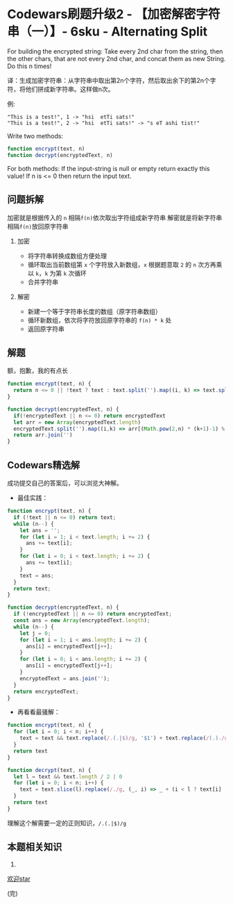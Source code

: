 # Codewars刷题升级2 - 【加密解密字符串（一）】- 6sku - Alternating Split
For building the encrypted string:
Take every 2nd char from the string, then the other chars, that are not every 2nd char, and concat them as new String.
Do this n times!

译：生成加密字符串：从字符串中取出第2n个字符，然后取出余下的第2n个字符，将他们拼成新字符串。这样做n次。

例:

```
"This is a test!", 1 -> "hsi  etTi sats!"
"This is a test!", 2 -> "hsi  etTi sats!" -> "s eT ashi tist!"
```

Write two methods:
```js
function encrypt(text, n)
function decrypt(encryptedText, n)
```
For both methods:
If the input-string is null or empty return exactly this value!
If n is <= 0 then return the input text.

## 问题拆解
加密就是根据传入的 `n` 相隔`f(n)`依次取出字符组成新字符串
解密就是将新字符串相隔`f(n)`放回原字符串
1. 加密

    - 将字符串转换成数组方便处理
    - 循环取出当前数组第 `x` 个字符放入新数组，`x` 根据题意取 `2` 的 `n` 次方再乘以 `k`，`k` 为第 `k` 次循环
    - 合并字符串

2. 解密

    - 新建一个等于字符串长度的数组（原字符串数组）
    - 循环新数组，依次将字符放回原字符串的 `f(n) * k` 处
    - 返回原字符串

## 解题
额，抱歉，我的有点长
```js
function encrypt(text, n) {
  return n <= 0 || !text ? text : text.split('').map((i, k) => text.split('').splice((Math.pow(2, n) * (k + 1) - 1) % (text.length % 2 == 0 ? text.length + 1 : text.length), 1)[0]).join('')
}

function decrypt(encryptedText, n) {
  if(!encryptedText || n <= 0) return encryptedText
  let arr = new Array(encryptedText.length)
  encryptedText.split('').map((i,k) => arr[(Math.pow(2,n) * (k+1)-1) % (encryptedText.length % 2 == 0 ? encryptedText.length + 1 : encryptedText.length)] = i)
  return arr.join('')
}
```



## Codewars精选解
成功提交自己的答案后，可以浏览大神解。

- 最佳实践：

```js
function encrypt(text, n) {
  if (!text || n <= 0) return text; 
  while (n--) {
    let ans = '';
    for (let i = 1; i < text.length; i += 2) {
      ans += text[i];
    }
    for (let i = 0; i < text.length; i += 2) {
      ans += text[i];
    }
    text = ans;
  }
  return text;
}

function decrypt(encryptedText, n) {
  if (!encryptedText || n <= 0) return encryptedText;
  const ans = new Array(encryptedText.length);
  while (n--) {
    let j = 0;
    for (let i = 1; i < ans.length; i += 2) {
      ans[i] = encryptedText[j++];
    }
    for (let i = 0; i < ans.length; i += 2) {
      ans[i] = encryptedText[j++];
    }
    encryptedText = ans.join('');
  }
  return encryptedText;
}
```


- 再看看最骚解：

```js
function encrypt(text, n) {
  for (let i = 0; i < n; i++) {
    text = text && text.replace(/.(.|$)/g, '$1') + text.replace(/(.)./g, '$1') 
  }
  return text
}

function decrypt(text, n) {
  let l = text && text.length / 2 | 0
  for (let i = 0; i < n; i++) {
    text = text.slice(l).replace(/./g, (_, i) => _ + (i < l ? text[i] : ''))
  }
  return text
}
```
理解这个解需要一定的正则知识，`/.(.|$)/g`

## 本题相关知识
1. 

[欢迎star](https://github.com/hiblacker/codewars-daily)

(完)